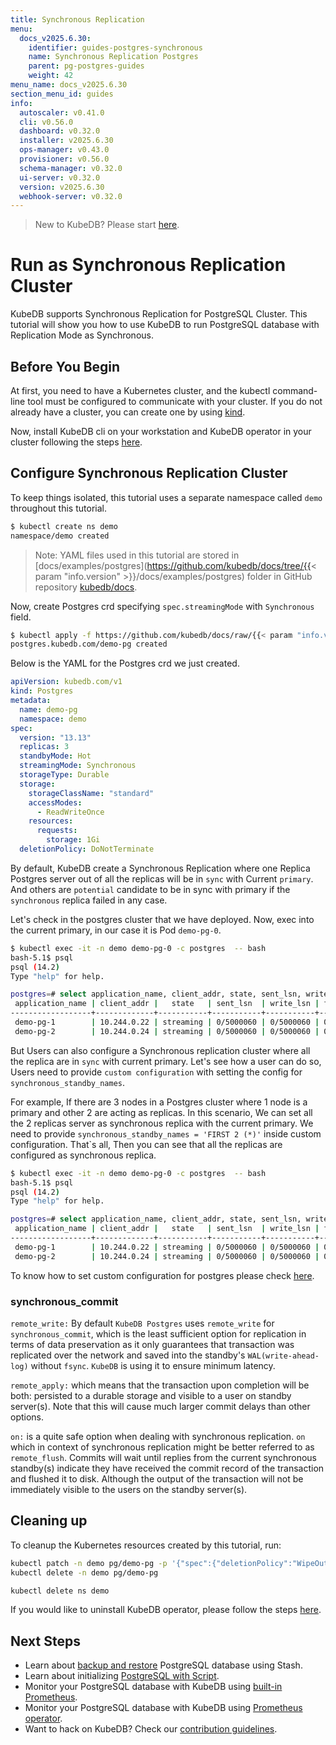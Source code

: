 ```yaml
---
title: Synchronous Replication
menu:
  docs_v2025.6.30:
    identifier: guides-postgres-synchronous
    name: Synchronous Replication Postgres
    parent: pg-postgres-guides
    weight: 42
menu_name: docs_v2025.6.30
section_menu_id: guides
info:
  autoscaler: v0.41.0
  cli: v0.56.0
  dashboard: v0.32.0
  installer: v2025.6.30
  ops-manager: v0.43.0
  provisioner: v0.56.0
  schema-manager: v0.32.0
  ui-server: v0.32.0
  version: v2025.6.30
  webhook-server: v0.32.0
---
```


> New to KubeDB? Please start [here](/docs/v2025.6.30/README).

# Run as Synchronous Replication Cluster

KubeDB supports Synchronous Replication for PostgreSQL Cluster. This tutorial will show you how to use KubeDB to run PostgreSQL database with Replication Mode as Synchronous.

## Before You Begin

At first, you need to have a Kubernetes cluster, and the kubectl command-line tool must be configured to communicate with your cluster. If you do not already have a cluster, you can create one by using [kind](https://kind.sigs.k8s.io/docs/user/quick-start/).

Now, install KubeDB cli on your workstation and KubeDB operator in your cluster following the steps [here](/docs/v2025.6.30/setup/README).

## Configure Synchronous Replication Cluster
To keep things isolated, this tutorial uses a separate namespace called `demo` throughout this tutorial.

```bash
$ kubectl create ns demo
namespace/demo created
```

> Note: YAML files used in this tutorial are stored in [docs/examples/postgres](https://github.com/kubedb/docs/tree/{{< param "info.version" >}}/docs/examples/postgres) folder in GitHub repository [kubedb/docs](https://github.com/kubedb/docs).


Now, create Postgres crd specifying `spec.streamingMode` with `Synchronous` field.

```bash
$ kubectl apply -f https://github.com/kubedb/docs/raw/{{< param "info.version" >}}/docs/examples/postgres/synchronous/postgres.yaml
postgres.kubedb.com/demo-pg created
```

Below is the YAML for the Postgres crd we just created.

```yaml
apiVersion: kubedb.com/v1
kind: Postgres
metadata:
  name: demo-pg
  namespace: demo
spec:
  version: "13.13"
  replicas: 3
  standbyMode: Hot
  streamingMode: Synchronous
  storageType: Durable
  storage:
    storageClassName: "standard"
    accessModes:
      - ReadWriteOnce
    resources:
      requests:
        storage: 1Gi
  deletionPolicy: DoNotTerminate
```

By default, KubeDB create a Synchronous Replication where one Replica Postgres server out of all the replicas will be in `sync` with Current `primary`. 
And others are `potential` candidate to be in sync with primary if the `synchronous` replica failed in any case. 

Let's check in the postgres cluster that we have deployed. Now, exec into the current primary, in our case it is Pod `demo-pg-0`.
```bash
$ kubectl exec -it -n demo demo-pg-0 -c postgres  -- bash
bash-5.1$ psql
psql (14.2)
Type "help" for help.

postgres=# select application_name, client_addr, state, sent_lsn, write_lsn, flush_lsn, replay_lsn, sync_state from pg_stat_replication;
 application_name | client_addr |   state   | sent_lsn  | write_lsn | flush_lsn | replay_lsn | sync_state 
------------------+-------------+-----------+-----------+-----------+-----------+------------+------------
 demo-pg-1        | 10.244.0.22 | streaming | 0/5000060 | 0/5000060 | 0/5000060 | 0/5000060  | sync
 demo-pg-2        | 10.244.0.24 | streaming | 0/5000060 | 0/5000060 | 0/5000060 | 0/5000060  | potential

```
But Users can also configure a Synchronous replication cluster where all the replica are in `sync` with current primary. 
Let's see how a user can do so, Users need to provide `custom configuration` with setting the config for `synchronous_standby_names`. 

For example, If there are 3 nodes in a Postgres cluster where 1 node is a primary and other 2 are acting as replicas. 
In this scenario, We can set all the 2 replicas server as synchronous replica with the current primary. 
We need to provide `synchronous_standby_names = 'FIRST 2 (*)'` inside custom configuration.
That`s all, Then you can see that all the replicas are configured as synchronous replica.
```bash
$ kubectl exec -it -n demo demo-pg-0 -c postgres  -- bash
bash-5.1$ psql
psql (14.2)
Type "help" for help.

postgres=# select application_name, client_addr, state, sent_lsn, write_lsn, flush_lsn, replay_lsn, sync_state from pg_stat_replication;
 application_name | client_addr |   state   | sent_lsn  | write_lsn | flush_lsn | replay_lsn | sync_state 
------------------+-------------+-----------+-----------+-----------+-----------+------------+------------
 demo-pg-1        | 10.244.0.22 | streaming | 0/5000060 | 0/5000060 | 0/5000060 | 0/5000060  | sync
 demo-pg-2        | 10.244.0.24 | streaming | 0/5000060 | 0/5000060 | 0/5000060 | 0/5000060  | sync

```
To know how to set custom configuration for postgres please check [here](/docs/v2025.6.30/guides/postgres/configuration/using-config-file).

### synchronous_commit
`remote_write:` By default `KubeDB Postgres` uses `remote_write` for `synchronous_commit`, which is the least sufficient option for replication
in terms of data preservation as it only guarantees that transaction was replicated over the network and saved into the 
standby's `WAL(write-ahead-log)` without `fsync`. `KubeDB` is using it to ensure minimum latency.

`remote_apply:` which means that the transaction upon completion will be both: persisted to a durable storage and visible 
to a user on standby server(s). Note that this will cause much larger commit delays than other options.

`on:` is a quite safe option when dealing with synchronous replication.
`on` which in context of synchronous replication might be better referred to as `remote_flush`. 
Commits will wait until replies from the current synchronous standby(s) indicate they have received the commit record of
the transaction and flushed it to disk. Although the output of the transaction will not be immediately visible to the users 
on the standby server(s).

## Cleaning up

To cleanup the Kubernetes resources created by this tutorial, run:

```bash
kubectl patch -n demo pg/demo-pg -p '{"spec":{"deletionPolicy":"WipeOut"}}' --type="merge"
kubectl delete -n demo pg/demo-pg

kubectl delete ns demo
```

If you would like to uninstall KubeDB operator, please follow the steps [here](/docs/v2025.6.30/setup/README).

## Next Steps

- Learn about [backup and restore](/docs/v2025.6.30/guides/postgres/backup/stash/overview/) PostgreSQL database using Stash.
- Learn about initializing [PostgreSQL with Script](/docs/v2025.6.30/guides/postgres/initialization/script_source).
- Monitor your PostgreSQL database with KubeDB using [built-in Prometheus](/docs/v2025.6.30/guides/postgres/monitoring/using-builtin-prometheus).
- Monitor your PostgreSQL database with KubeDB using [Prometheus operator](/docs/v2025.6.30/guides/postgres/monitoring/using-prometheus-operator).
- Want to hack on KubeDB? Check our [contribution guidelines](/docs/v2025.6.30/CONTRIBUTING).
